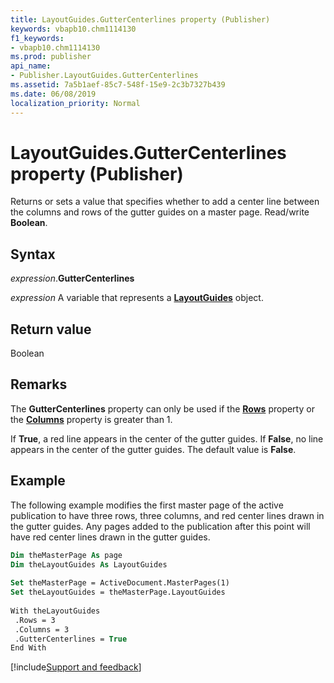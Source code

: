 ```yaml
---
title: LayoutGuides.GutterCenterlines property (Publisher)
keywords: vbapb10.chm1114130
f1_keywords:
- vbapb10.chm1114130
ms.prod: publisher
api_name:
- Publisher.LayoutGuides.GutterCenterlines
ms.assetid: 7a5b1aef-85c7-548f-15e9-2c3b7327b439
ms.date: 06/08/2019
localization_priority: Normal
---
```



# LayoutGuides.GutterCenterlines property (Publisher)

Returns or sets a value that specifies whether to add a center line between the columns and rows of the gutter guides on a master page. Read/write **Boolean**.


## Syntax

_expression_.**GutterCenterlines**

_expression_ A variable that represents a **[LayoutGuides](Publisher.LayoutGuides.md)** object.


## Return value

Boolean


## Remarks

The **GutterCenterlines** property can only be used if the **[Rows](Publisher.LayoutGuides.Rows.md)** property or the **[Columns](Publisher.LayoutGuides.Columns.md)** property is greater than 1.

If **True**, a red line appears in the center of the gutter guides. If **False**, no line appears in the center of the gutter guides. The default value is **False**.


## Example

The following example modifies the first master page of the active publication to have three rows, three columns, and red center lines drawn in the gutter guides. Any pages added to the publication after this point will have red center lines drawn in the gutter guides.

```vb
Dim theMasterPage As page 
Dim theLayoutGuides As LayoutGuides 
 
Set theMasterPage = ActiveDocument.MasterPages(1) 
Set theLayoutGuides = theMasterPage.LayoutGuides 
 
With theLayoutGuides 
 .Rows = 3 
 .Columns = 3 
 .GutterCenterlines = True 
End With
```

[!include[Support and feedback](~/includes/feedback-boilerplate.md)]